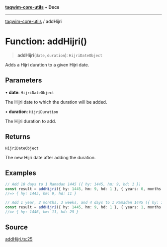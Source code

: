 [**taqwim-core-utils**](../README.md) • **Docs**

---

[taqwim-core-utils](../globals.md) / addHijri

# Function: addHijri()

> **addHijri**(`date`, `duration`): `HijriDateObject`

Adds a Hijri duration to a given Hijri date.

## Parameters

• **date**: `HijriDateObject`

The Hijri date to which the duration will be added.

• **duration**: `HijriDuration`

The Hijri duration to add.

## Returns

`HijriDateObject`

The new Hijri date after adding the duration.

## Examples

```ts
// Add 10 days to 1 Ramadan 1445 ({ hy: 1445, hm: 9, hd: 1 })
const result = addHijri({ hy: 1445, hm: 9, hd: 1 }, { years: 0, months: 0, weeks: 0, days: 10 })
//=> { hy: 1445, hm: 9, hd: 11 }
```

```ts
// Add 1 year, 2 months, 3 weeks, and 4 days to 1 Ramadan 1445 ({ hy: 1445, hm: 9, hd: 1 })
const result = addHijri({ hy: 1445, hm: 9, hd: 1 }, { years: 1, months: 2, weeks: 3, days: 4 })
//=> { hy: 1446, hm: 11, hd: 25 }
```

## Source

[addHijri.ts:25](https://github.com/boussadjra/taqwim/blob/a16e0483140d22a326ae33586f5bfb208d318d3e/packages/core-utils/src/lib/addHijri.ts#L25)
